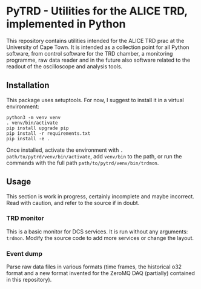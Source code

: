 
PyTRD - Utilities for the ALICE TRD, implemented in Python
==========================================================

This repository contains utilities intended for the ALICE TRD prac at the
University of Cape Town. It is intended as a collection point for all Python
software, from control software for the TRD chamber, a monitoring programme,
raw data reader and in the future also software related to the readout of the oscilloscope and analysis tools.


Installation
------------

This package uses setuptools. For now, I suggest to install it in a virtual environment:
```
python3 -m venv venv
. venv/bin/activate
pip install upgrade pip
pip install -r requirements.txt
pip install -e .
```

Once installed, activate the environment with `. path/to/pytrd/venv/bin/activate`, add `venv/bin` to the path, or run the commands with the full path `path/to/pytrd/venv/bin/trdmon`.

Usage
-----

This section is work in progress, certainly incomplete and maybe incorrect. Read with caution, and refer to the source if in doubt.

### TRD monitor

This is a basic monitor for DCS services. It is run without any arguments: `trdmon`. Modify the source code to add more services or change the layout.

### Event dump

Parse raw data files in various formats (time frames, the historical o32 format and a new format invented for the ZeroMQ DAQ (partially) contained in this repository). 